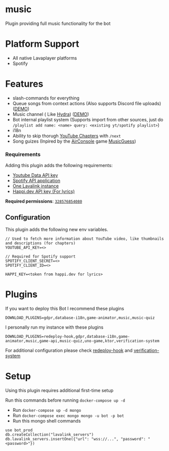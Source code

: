 # music

Plugin providing full music functionality for the bot

# Platform Support

- All native Lavaplayer platforms
- Spotify

# Features

- slash-commands for everything
- Queue songs from context actions (Also supports Discord file
  uploads) ([DEMO](https://rice.by.devs-from.asia/TEzu3/tUVeLizo46.png))
- Music channel (
  Like [Hydra](https://hydra.bot)) ([DEMO](https://cdn.discordapp.com/attachments/890344418320719973/891144736151318568/music_channel_demo.gif))
- Bot internal playlist system (Supports import from other sources, just
  do `/playlist add name: <name> query: <existing yt/spotify playlist>`)
- i18n
- Ability to skip thorugh [YouTube Chapters](https://support.google.com/youtube/answer/9884579?hl=en) with `/next`
- Song guizes (Inpired by the [AirConsole](https://www.airconsole.com)
  game [MusicGuess](https://www.airconsole.com/play/battle-games/musicguess))

### Requirements

Adding this plugin adds the following requirements:

- [Youtube Data API key](https://console.cloud.google.com/apis/api/youtube/overview)
- [Spotify API application](https://developer.spotify.com/dashboard/applications)
- [One Lavalink instance](https://github.com/freyacodes/lavalink#server-configuration)
- [Happi.dev API key (For lyrics)](https://happi.dev/panel)

**Required permissions**: [`328576854080`](https://finitereality.github.io/permissions-calculator/?v=-2135627712)

## Configuration
This plugin adds the following new env variables.
```shell
// Used to fetch more information about YouTube video, like thumbnails and descriptions (for chapters)
YOUTUBE_API_KEY=<>

// Required for Spotify support
SPOTIFY_CLIENT_SECRET=<>
SPOTIFY_CLIENT_ID=<>

HAPPI_KEY=<token from happi.dev for lyrics>
```

# Plugins
If you want to deploy this Bot I recommend these plugins
```shell
DOWNLOAD_PLUGINS=gdpr,database-i18n,game-animator,music,music-quiz
```
I personally run my instance with these plugins
```shell
DOWNLOAD_PLUGINS=redeploy-hook,gdpr,database-i18n,game-animator,music,game-api,music-quiz,uno-game,ktor,verification-system
```

For additional configuration please check [redeploy-hook](../core/redeploy-hook) and [verification-system](../utils/verification-system)

# Setup
Using this plugin requires additional first-time setup

Run this commands before running `docker-compose up -d`
- Run `docker-compose up -d mongo`
- Run `docker-compose exec mongo mongo -u bot -p bot`
- Run this mongo shell commands

```mongo
use bot_prod
db.createCollection("lavalink_servers")
db.lavalink_servers.insertOne({"url": "wss://...", "password": "<password>"})
``` 
